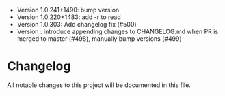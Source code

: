 - Version 1.0.241+1490: bump version
- Version 1.0.220+1483: add -r to read
- Version 1.0.303: Add changelog fix (#500)
- Version : introduce appending changes to CHANGELOG.md when PR is merged to master (#498), manually bump versions (#499)
# Changelog

All notable changes to this project will be documented in this file.